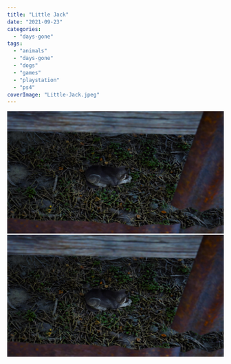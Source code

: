 ```yaml
---
title: "Little Jack"
date: "2021-09-23"
categories: 
  - "days-gone"
tags: 
  - "animals"
  - "days-gone"
  - "dogs"
  - "games"
  - "playstation"
  - "ps4"
coverImage: "Little-Jack.jpeg"
---
```


[![](images/Little-Jack.jpeg)](images/Little-Jack.jpeg)
[![](images/Little-Jack.jpeg)](images/Little-Jack.jpeg)
